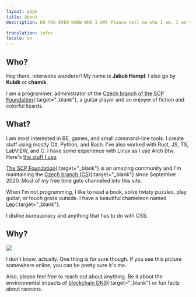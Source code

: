 ```yaml
---
layout: page
title: About
description: DO YOU EVEN KNOW WHO I AM? Please tell me who I am. I am very lost in life.

translation: infer
locale: en
---
```


## Who?

Hey there, interwebs wanderer! My name is **Jakub Hampl**. I also go by **Kubík** or **chamik**.

I am a programmer, administrator of the [Czech branch of the SCP Foundation](http://scp-wiki.cz){:target="_blank"}, a guitar player and an enjoyer of fiction and colorful lizards.

## What?

I am most interested in BE, games, and small command-line tools. I create stuff using mostly C#, Python, and Bash. I've also worked with Rust, JS, TS, LabVIEW, and C. I have some experience with Linux as I use Arch btw. Here's [the stuff I use](/void/tools).

[The SCP Foundation](http://scpwiki.com){:target="_blank"} is an amazing community and I'm maintaining the [Czech branch (CS)](http://scp-wiki.cz){:target="_blank"} since September 2020. Most of my free time gets channeled into this site.

When I'm not programming, I like to read a book, solve twisty puzzles, play guitar, or touch grass outside. I have a beautiful chameleon named [Leo](https://cdn.discordapp.com/attachments/719587027233800192/858445373034201169/IMG_20210614_144456.jpg){:target="_blank"}.

I dislike bureaucracy and anything that has to do with CSS.

## Why?

<img class="float-left pr-10 my-0" src="/assets/images/pfp.png">

I don't know, actually. One thing is for sure though. If you see this picture somewhere online, you can be pretty sure it's me.

Also, please feel free to reach out about anything. Be it about the environmental impacts of [blockchain DNS](https://datatracker.ietf.org/doc/draft-mayrhofer-did-dns/){:target="_blank"} or fun facts about racoons.